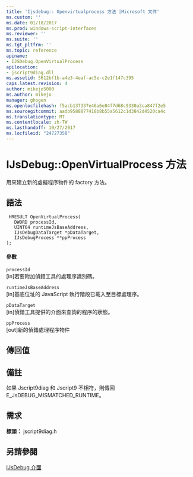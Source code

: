 ```yaml
---
title: 'Ijsdebug:: Openvirtualprocess 方法 |Microsoft 文件'
ms.custom: ''
ms.date: 01/18/2017
ms.prod: windows-script-interfaces
ms.reviewer: ''
ms.suite: ''
ms.tgt_pltfrm: ''
ms.topic: reference
apiname:
- IJSDebug.OpenVirtualProcess
apilocation:
- jscript9diag.dll
ms.assetid: 5612bf1b-a4e3-4eaf-ac5e-c2e1f147c395
caps.latest.revision: 4
author: mikejo5000
ms.author: mikejo
manager: ghogen
ms.openlocfilehash: f5acb137337e46a6e84f7d68c9330a3ca847f2e5
ms.sourcegitcommit: aadb9588877418b8b55a5612c1d3842d4520ca4c
ms.translationtype: MT
ms.contentlocale: zh-TW
ms.lasthandoff: 10/27/2017
ms.locfileid: "24727358"
---
```

# <a name="ijsdebugopenvirtualprocess-method"></a>IJsDebug::OpenVirtualProcess 方法
用來建立新的虛擬程序物件的 factory 方法。  
  
## <a name="syntax"></a>語法  
  
```  
 HRESULT OpenVirtualProcess(  
   DWORD processId,  
   UINT64 runtimeJsBaseAddress,  
   IJsDebugDataTarget *pDataTarget,  
   IJsDebugProcess **ppProcess  
);  
```  
  
#### <a name="parameters"></a>參數  
 `processId`  
 [in]若要附加偵錯工具的處理序識別碼。  
  
 `runtimeJsBaseAddress`  
 [in]基底位址的 JavaScript 執行階段已載入至目標處理序。  
  
 `pDataTarget`  
 [in]偵錯工具提供的介面來查詢的程序的狀態。  
  
 `ppProcess`  
 [out]新的偵錯處理程序物件  
  
## <a name="return-value"></a>傳回值  
  
## <a name="remarks"></a>備註  
 如果 Jscript9diag 和 Jscript9 不相符，則傳回 E_JsDEBUG_MISMATCHED_RUNTIME。  
  
## <a name="requirements"></a>需求  
 **標頭：** jscript9diag.h  
  
## <a name="see-also"></a>另請參閱  
 [IJsDebug 介面](../../winscript/reference/ijsdebug-interface.md)